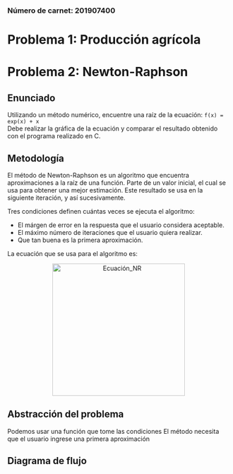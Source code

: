 ### Número de carnet: 201907400
# Problema 1: Producción agrícola

# Problema 2: Newton-Raphson
## Enunciado
Utilizando un método numérico, encuentre una raíz de la ecuación: `f(x) = exp(x) + x`   
Debe realizar la gráfica de la ecuación y comparar el resultado obtenido con el programa realizado en C.

## Metodología
El método de Newton-Raphson es un algoritmo que encuentra aproximaciones a la raíz de una función.
Parte de un valor inicial, el cual se usa para obtener una mejor estimación. Este resultado se usa en la siguiente iteración, y así sucesivamente.

Tres condiciones definen cuántas veces se ejecuta el algoritmo:
* El márgen de error en la respuesta que el usuario considera aceptable.
* El máximo número de iteraciones que el usuario quiera realizar.
* Que tan buena es la primera aproximación.

La ecuación que se usa para el algoritmo es:

<p align="center">
<img src="https://github.com/AlessLG/2022LabSimu201907400/blob/18ab145f934395e339c283a73fc569289be33eaf/Segundo_Parcial/Imagenes/Ecuaci%C3%B3n_NR.png" alt="Ecuación_NR" width="300"/>
</p>

## Abstracción del problema

Podemos usar una función que tome las condiciones
El método necesita que el usuario ingrese una primera aproximación
## Diagrama de flujo

